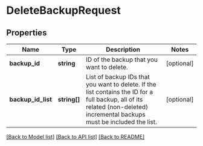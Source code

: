 # DeleteBackupRequest

## Properties
Name | Type | Description | Notes
------------ | ------------- | ------------- | -------------
**backup_id** | **string** | ID of the backup that you want to delete. | [optional] 
**backup_id_list** | **string[]** | List of backup IDs that you want to delete. If the list contains the ID for a full backup, all of its related (non-deleted) incremental backups must be included the list. | [optional] 

[[Back to Model list]](../README.md#documentation-for-models) [[Back to API list]](../README.md#documentation-for-api-endpoints) [[Back to README]](../README.md)


